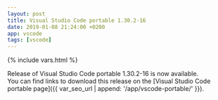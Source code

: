 ```yaml
---
layout: post
title: Visual Studio Code portable 1.30.2-16
date: 2019-01-08 21:24:00 +0200
app: vscode
tags: [vscode]
---
```

{% include vars.html %}

Release of Visual Studio Code portable 1.30.2-16 is now available.<br />
You can find links to download this release on the [Visual Studio Code portable page]({{ var_seo_url | append: '/app/vscode-portable/' }}).